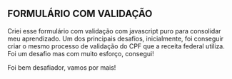 ## FORMULÁRIO COM VALIDAÇÃO

Criei esse formulário com validação com javascript puro para consolidar meu aprendizado. 
Um dos principais desafios, inicialmente, foi conseguir criar o mesmo processo de validação do CPF que a receita federal utiliza. 
Foi um desafio mas com muito esforço, consegui! 

Foi bem desafiador, vamos por mais!
